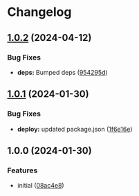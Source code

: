 # Changelog

## [1.0.2](https://github.com/postalsys/joi-messages/compare/v1.0.1...v1.0.2) (2024-04-12)


### Bug Fixes

* **deps:** Bumped deps ([954295d](https://github.com/postalsys/joi-messages/commit/954295d4ec76e53817dce8482ec40037b2e815d9))

## [1.0.1](https://github.com/postalsys/joi-messages/compare/v1.0.0...v1.0.1) (2024-01-30)


### Bug Fixes

* **deploy:** updated package.json ([1f6e16e](https://github.com/postalsys/joi-messages/commit/1f6e16e996ed247a347e5ffc6c5dd5c45816a2cc))

## 1.0.0 (2024-01-30)


### Features

* initial ([08ac4e8](https://github.com/postalsys/joi-messages/commit/08ac4e848d2c4a2495515b3807041333583d9f36))
